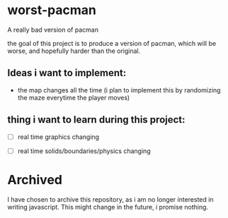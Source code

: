 # worst-pacman
A really bad version of pacman

the goal of this project is to produce a version of pacman, which will be worse, and hopefully harder than the original.

## Ideas i want to implement:
* the map changes all the time (i plan to implement this by randomizing the maze everytime the player moves)


## thing i want to learn during this project:
* [ ] real time graphics changing
* [ ] real time solids/boundaries/physics changing


# Archived
I have chosen to archive this repository, as i am no longer interested in writing javascript.
This might change in the future, i promise nothing.
